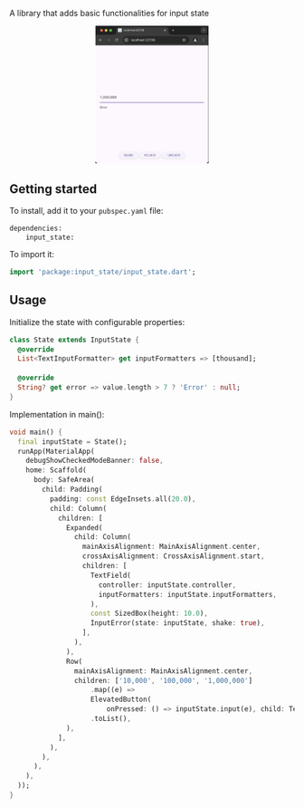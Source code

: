 A library that adds basic functionalities for input state

<div style="text-align: center;">  
  <img src="https://raw.githubusercontent.com/hunghv-dev/input_state/develop/doc/input_state.png" 
       alt="input_state.png" 
       width="200" 
       height="auto" />  
</div>

## Getting started

To install, add it to your `pubspec.yaml` file:

```
dependencies:
    input_state:
```

To import it:

```dart
import 'package:input_state/input_state.dart';
```

## Usage

Initialize the state with configurable properties:

```dart
class State extends InputState {
  @override
  List<TextInputFormatter> get inputFormatters => [thousand];

  @override
  String? get error => value.length > 7 ? 'Error' : null;
}
```

Implementation in main():

```dart
void main() {
  final inputState = State();
  runApp(MaterialApp(
    debugShowCheckedModeBanner: false,
    home: Scaffold(
      body: SafeArea(
        child: Padding(
          padding: const EdgeInsets.all(20.0),
          child: Column(
            children: [
              Expanded(
                child: Column(
                  mainAxisAlignment: MainAxisAlignment.center,
                  crossAxisAlignment: CrossAxisAlignment.start,
                  children: [
                    TextField(
                      controller: inputState.controller,
                      inputFormatters: inputState.inputFormatters,
                    ),
                    const SizedBox(height: 10.0),
                    InputError(state: inputState, shake: true),
                  ],
                ),
              ),
              Row(
                mainAxisAlignment: MainAxisAlignment.center,
                children: ['10,000', '100,000', '1,000,000']
                    .map((e) =>
                    ElevatedButton(
                        onPressed: () => inputState.input(e), child: Text(e)))
                    .toList(),
              ),
            ],
          ),
        ),
      ),
    ),
  ));
}
```